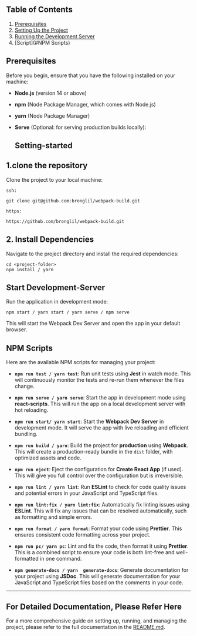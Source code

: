 ## Table of Contents

1. [Prerequisites](#prerequisites)
2. [Setting Up the Project](#setting-started)
3. [Running the Development Server](#Development-Server)
4. [Script](#NPM Scripts)

## Prerequisites

Before you begin, ensure that you have the following installed on your machine:

- **Node.js** (version 14 or above)
- **npm** (Node Package Manager, which comes with Node.js)
- **yarn** (Node Package Manager)
- **Serve** (Optional: for serving production builds locally):

  ## Setting-started

## 1.clone the repository

Clone the project to your local machine:

```
ssh:

git clone git@github.com:bronglil/webpack-build.git

https:

https://github.com/bronglil/webpack-build.git

```

## 2. Install Dependencies

Navigate to the project directory and install the required dependencies:

```
cd <project-folder>
npm install / yarn
```

## Start Development-Server

Run the application in development mode:

```
npm start / yarn start / yarn serve / npm serve

```

This will start the Webpack Dev Server and open the app in your default browser.

## NPM Scripts

Here are the available NPM scripts for managing your project:

- **`npm run test / yarn test`**: Run unit tests using **Jest** in watch mode. This will continuously monitor the tests and re-run them whenever the files change.
- **`npm run serve / yarn serve`**: Start the app in development mode using **react-scripts**. This will run the app on a local development server with hot reloading.

- **`npm run start/ yarn start`**: Start the **Webpack Dev Server** in development mode. It will serve the app with live reloading and efficient bundling.

- **`npm run build / yarn`**: Build the project for **production** using **Webpack**. This will create a production-ready bundle in the `dist` folder, with optimized assets and code.

- **`npm run eject`**: Eject the configuration for **Create React App** (if used). This will give you full control over the configuration but is irreversible.

- **`npm run lint / yarn lint`**: Run **ESLint** to check for code quality issues and potential errors in your JavaScript and TypeScript files.

- **`npm run lint:fix / yarn lint:fix`**: Automatically fix linting issues using **ESLint**. This will fix any issues that can be resolved automatically, such as formatting and simple errors.

- **`npm run format / yarn format`**: Format your code using **Prettier**. This ensures consistent code formatting across your project.

- **`npm run pc/ yarn pc`**: Lint and fix the code, then format it using **Prettier**. This is a combined script to ensure your code is both lint-free and well-formatted in one command.
- **`npm generate-docs / yarn  generate-docs`**: Generate documentation for your project using **JSDoc**. This will generate documentation for your JavaScript and TypeScript files based on the comments in your code.

---

## For Detailed Documentation, Please Refer Here

For a more comprehensive guide on setting up, running, and managing the project, please refer to the full documentation in the [README.md](https://github.com/bronglil/webpack-build/blob/main/README.md).
